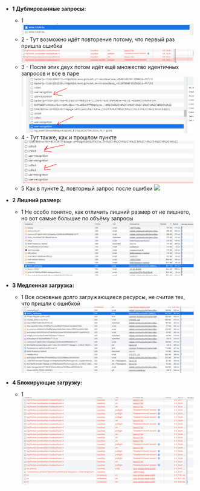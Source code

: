 - __1 Дублированные запросы:__

    * 1 ![](./images/1st-duplicate.png)
    * 2 - Тут возможно идёт повторение потому, что первый раз пришла ошибка ![](./images/2nd.png)
    * 3 - После этих двух потом идёт ещё множество идентичных запросов и все в паре ![](./images/3rd.png)
    * 4 - Тут также, как и прошлом пункте ![](./images/4th.png)
    * 5 Как в пункте 2, повторный запрос после ошибки ![](image.png)

- __2 Лишний размер:__

    * 1 Не особо понятно, как отличить лишний размер от не лишнего, но вот самые большие по объёму запросы![](./images/7th.png)

- __3 Медленная загрузка:__

    * 1 Все основные долго загружающиеся ресурсы, не считая тех, что пришли с ошибкой![](./images/6th.png)

- __4 Блокирующие загрузку:__

    * 1 ![](./images/8th.png)